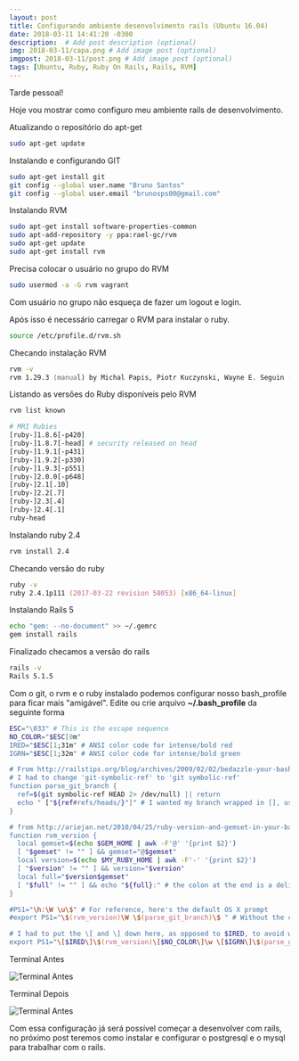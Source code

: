 ```yaml
---
layout: post
title: Configurando ambiente desenvolvimento rails (Ubuntu 16.04)
date: 2018-03-11 14:41:20 -0300
description:  # Add post description (optional)
img: 2018-03-11/capa.png # Add image post (optional)
imgpost: 2018-03-11/post.png # Add image post (optional)
tags: [Ubuntu, Ruby, Ruby On Rails, Rails, RVM]
---
```


Tarde pessoal!

Hoje vou mostrar como configuro meu ambiente rails de desenvolvimento.

Atualizando o repositório do apt-get 
```zsh
sudo apt-get update
```

Instalando e configurando GIT
```zsh
sudo apt-get install git 
git config --global user.name "Bruno Santos"
git config --global user.email "brunosps00@gmail.com"
```

Instalando RVM
```zsh
sudo apt-get install software-properties-common
sudo apt-add-repository -y ppa:rael-gc/rvm
sudo apt-get update
sudo apt-get install rvm
```

Precisa colocar o usuário no grupo do RVM
```zsh
sudo usermod -a -G rvm vagrant
```
Com usuário no grupo não esqueça de fazer um logout e login.

Após isso é necessário carregar o RVM para instalar o ruby.
```zsh 
source /etc/profile.d/rvm.sh
```

Checando instalação RVM
```zsh 
rvm -v
rvm 1.29.3 (manual) by Michal Papis, Piotr Kuczynski, Wayne E. Seguin [https://rvm.io]
```

Listando as versões do Ruby disponíveis pelo RVM
```zsh
rvm list known

# MRI Rubies
[ruby-]1.8.6[-p420]
[ruby-]1.8.7[-head] # security released on head
[ruby-]1.9.1[-p431]
[ruby-]1.9.2[-p330]
[ruby-]1.9.3[-p551]
[ruby-]2.0.0[-p648]
[ruby-]2.1[.10]
[ruby-]2.2[.7]
[ruby-]2.3[.4]
[ruby-]2.4[.1]
ruby-head
```

Instalando ruby 2.4
```zsh
rvm install 2.4 
```

Checando versão do ruby 
```zsh
ruby -v
ruby 2.4.1p111 (2017-03-22 revision 58053) [x86_64-linux]
```

Instalando Rails 5
```zsh
echo "gem: --no-document" >> ~/.gemrc
gem install rails
```

Finalizado checamos a versão do rails
```zsh
rails -v
Rails 5.1.5
```

Com o git, o rvm e o ruby instalado podemos configurar nosso bash_profile para ficar mais "amigável".
Edite ou crie arquivo **~/.bash_profile** da seguinte forma
```zsh
ESC="\033" # This is the escape sequence
NO_COLOR="$ESC[0m"
IRED="$ESC[1;31m" # ANSI color code for intense/bold red
IGRN="$ESC[1;32m" # ANSI color code for intense/bold green

# From http://railstips.org/blog/archives/2009/02/02/bedazzle-your-bash-prompt-with-git-info/
# I had to change 'git-symbolic-ref' to 'git symbolic-ref'
function parse_git_branch {
  ref=$(git symbolic-ref HEAD 2> /dev/null) || return
  echo " ["${ref#refs/heads/}"]" # I wanted my branch wrapped in [], use () or <> or whatever
}

# from http://ariejan.net/2010/04/25/ruby-version-and-gemset-in-your-bash-prompt-yes-sir
function rvm_version {
  local gemset=$(echo $GEM_HOME | awk -F'@' '{print $2}')
  [ "$gemset" != "" ] && gemset="@$gemset"
  local version=$(echo $MY_RUBY_HOME | awk -F'-' '{print $2}')
  [ "$version" != "" ] && version="$version"
  local full="$version$gemset"
  [ "$full" != "" ] && echo "${full}:" # the colon at the end is a delimiter, you could use a space instead
}

#PS1="\h:\W \u\$" # For reference, here's the default OS X prompt
#export PS1="\$(rvm_version)\W \$(parse_git_branch)\$ " # Without the colors

# I had to put the \[ and \] down here, as opposed to $IRED, to avoid wrapping funkiness.
export PS1="\[$IRED\]\$(rvm_version)\[$NO_COLOR\]\w \[$IGRN\]\$(parse_git_branch)\[$NO_COLOR\]\n \$ "
```

Terminal Antes

![Terminal Antes]({{site.baseurl}}/assets/img/2018-03-11/terminal_antes.png)

Terminal Depois

![Terminal Antes]({{site.baseurl}}/assets/img/2018-03-11/terminal_depois.png)

Com essa configuração já será possível começar a desenvolver com rails, no próximo post teremos como instalar e configurar o postgresql e o mysql para trabalhar com o rails.

